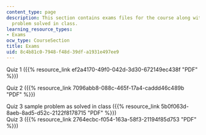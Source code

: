 ```yaml
---
content_type: page
description: This section contains exams files for the course along with a sample
  problem solved in class.
learning_resource_types:
- Exams
ocw_type: CourseSection
title: Exams
uid: 8c4b81c0-7948-f48d-39df-a1931e497ee9
---
```


Quiz 1 ({{% resource_link ef2a4170-49f0-042d-3d30-672149ec438f "PDF" %}})

Quiz 2 ({{% resource_link 7096abb8-088c-465f-17a4-caddd46c489b "PDF" %}})

Quiz 3 sample problem as solved in class ({{% resource_link 5b0f063d-8aeb-8ad5-d52c-2122f8178715 "PDF" %}})  
Quiz 3 ({{% resource_link 2764ecbc-f054-163a-58f3-21194f85d753 "PDF" %}})
